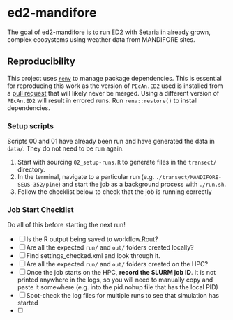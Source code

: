 
# ed2-mandifore

<!-- badges: start -->
<!-- badges: end -->

The goal of ed2-mandifore is to run ED2 with Setaria in already grown, complex ecosystems using weather data from MANDIFORE sites.

## Reproducibility

This project uses [`renv`](https://rstudio.github.io/renv/articles/renv.html) to manage package dependencies.  This is essential for reproducing this work as the version of `PEcAn.ED2` used is installed from a [pull request](https://github.com/PecanProject/pecan/pull/3125) that will likely never be merged.  Using a different version of `PEcAn.ED2` will result in errored runs.  Run `renv::restore()` to install dependencies.

### Setup scripts
Scripts 00 and 01 have already been run and have generated the data in `data/`.  They do not need to be run again.  

1. Start with sourcing `02_setup-runs.R` to generate files in the `transect/` directory.
2. In the terminal, navigate to a particular run (e.g. `./transect/MANDIFORE-SEUS-352/pine`) and start the job as a background process with `./run.sh`.
3. Follow the checklist below to check that the job is running correctly


### Job Start Checklist

Do all of this before starting the next run!

- [ ] Is the R output being saved to workflow.Rout?
- [ ] Are all the expected `run/` and `out/` folders created locally?
- [ ] Find settings_checked.xml and look through it.
- [ ] Are all the expected `run/` and `out/` folders created on the HPC?
- [ ] Once the job starts on the HPC, **record the SLURM job ID**.  It is not printed anywhere in the logs, so you will need to manually copy and paste it somewhere (e.g. into the pid.nohup file that has the local PID)
- [ ] Spot-check the log files for multiple runs to see that simulation has started
- [ ] 
